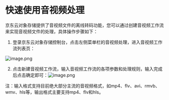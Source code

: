 # **快速使用音视频处理**

京东云对象存储提供了音视频文件的离线转码功能，您可以通过创建音视频工作流来实现音视频文件的处理，具体操作步骤如下：

1. 登录京东云对象存储控制台，点击左侧菜单栏的音视频处理，进入音视频工作流列表页：

![image.png](https://img1.jcloudcs.com/cms/65a73a0f-e6f1-4041-b9b0-3608491edfb920170811222813.png)

2. 点击新建音视频工作流，输入音视频工作流的各项参数和处理规则，输入完成后点击确定即可：![image.png](https://img1.jcloudcs.com/cms/d1bf490c-f411-4952-bc6a-5fdcb6618c6120170811222924.png)

注：输入格式支持目前绝大部分主流的音视频格式，如mp4、flv、avi、rmvb、wmv、hls等，输出格式主要支持mp4、flv和hls。